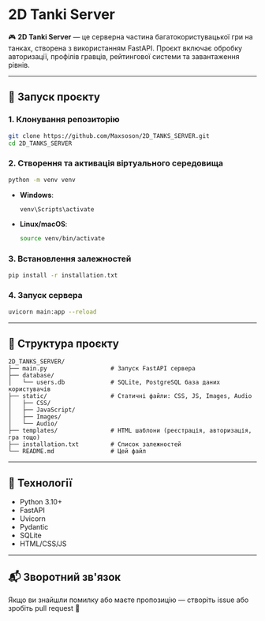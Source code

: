 # 2D Tanki Server

🎮 **2D Tanki Server** — це серверна частина багатокористувацької гри на танках, створена з використанням FastAPI. Проєкт включає обробку авторизації, профілів гравців, рейтингової системи та завантаження рівнів.

---

## 🚀 Запуск проєкту

### 1. Клонування репозиторію

```bash
git clone https://github.com/Maxsoson/2D_TANKS_SERVER.git
cd 2D_TANKS_SERVER
```

### 2. Створення та активація віртуального середовища

```bash
python -m venv venv
```

- **Windows**:
  ```bash
  venv\Scripts\activate
  ```

- **Linux/macOS**:
  ```bash
  source venv/bin/activate
  ```

### 3. Встановлення залежностей

```bash
pip install -r installation.txt
```

### 4. Запуск сервера

```bash
uvicorn main:app --reload
```

---

## 📁 Структура проєкту

```
2D_TANKS_SERVER/
├── main.py                  # Запуск FastAPI сервера
├── database/
│   └── users.db             # SQLite, PostgreSQL база даних користувачів 
├── static/                  # Статичні файли: CSS, JS, Images, Audio
│   ├── CSS/
│   ├── JavaScript/
│   ├── Images/
│   └── Audio/
├── templates/               # HTML шаблони (реєстрація, авторизація, гра тощо)
├── installation.txt         # Список залежностей
└── README.md                # Цей файл
```

---

## 🧩 Технології

- Python 3.10+
- FastAPI
- Uvicorn
- Pydantic
- SQLite
- HTML/CSS/JS

---

## 📬 Зворотний зв'язок

Якщо ви знайшли помилку або маєте пропозицію — створіть issue або зробіть pull request 🙌